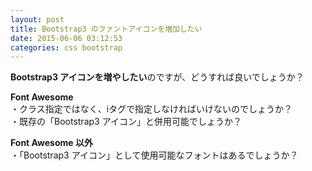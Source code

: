 ```yaml
---
layout: post
title: Bootstrap3 のファントアイコンを増加したい
date: 2015-06-06 03:12:53
categories: css bootstrap
---
```

<!-- {% raw %} -->
<p><strong>Bootstrap3 アイコンを増やしたい</strong>のですが、どうすれば良いでしょうか？</p>

<p><strong>Font Awesome</strong><br>
・クラス指定ではなく、iタグで指定しなければいけないのでしょうか？<br>
・既存の「Bootstrap3 アイコン」と併用可能でしょうか？</p>

<p><strong>Font Awesome 以外</strong><br>
・「Bootstrap3 アイコン」として使用可能なフォントはあるでしょうか？</p>
<!-- {% endraw %} -->
